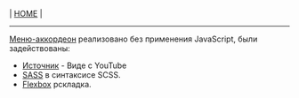 | [HOME](https://github.com/vik-vavilikhin/vik-vavilikhin.github.io) |

------------------------------------------------------------------------------------------
[Меню-аккордеон](https://vik-vavilikhin.github.io/MenuAccordion/) реализовано без применения JavaScript, были задействованы: 
  - [Источник](https://www.youtube.com/watch?v=gnyYpX2nc1g) - Виде с YouTube
  - [SASS](http://sass-lang.com/) в синтаксисе SCSS.
  - [Flexbox](https://css-live.ru/articles/vizualnoe-rukovodstvo-po-svojstvam-flexbox-iz-css3.html) рскладка.